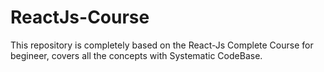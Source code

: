 # ReactJs-Course
This repository is completely based on the React-Js Complete Course for begineer, covers all the concepts with Systematic CodeBase.

